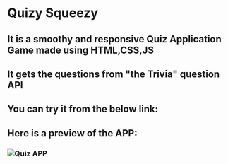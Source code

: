 # Quizy Squeezy
## It is a smoothy and responsive Quiz Application Game made using HTML,CSS,JS
## It gets the questions from "the Trivia" question API
## You can try it from the below link:
###
## Here is a preview of the APP:
### ![Quiz APP](https://user-images.githubusercontent.com/61358574/231293904-3b8baeb1-1295-4744-8dcb-801df52b3753.gif)


